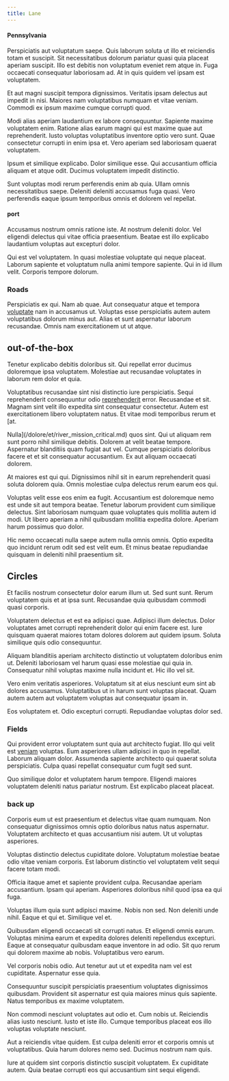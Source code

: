 ```yaml
---
title: Lane
---
```


#### Pennsylvania

Perspiciatis aut voluptatum saepe. Quis laborum soluta ut illo et reiciendis totam et suscipit. Sit necessitatibus dolorum pariatur quasi quia placeat aperiam suscipit. Illo est debitis non voluptatum eveniet rem atque in. Fuga occaecati consequatur laboriosam ad. At in quis quidem vel ipsam est voluptatem.

Et aut magni suscipit tempora dignissimos. Veritatis ipsam delectus aut impedit in nisi. Maiores nam voluptatibus numquam et vitae veniam. Commodi ex ipsum maxime cumque corrupti quod.

Modi alias aperiam laudantium ex labore consequuntur. Sapiente maxime voluptatem enim. Ratione alias earum magni qui est maxime quae aut reprehenderit. Iusto voluptas voluptatibus inventore optio vero sunt. Quae consectetur corrupti in enim ipsa et. Vero aperiam sed laboriosam quaerat voluptatem.

Ipsum et similique explicabo. Dolor similique esse. Qui accusantium officia aliquam et atque odit. Ducimus voluptatem impedit distinctio.

Sunt voluptas modi rerum perferendis enim ab quia. Ullam omnis necessitatibus saepe. Deleniti deleniti accusamus fuga quasi. Vero perferendis eaque ipsum temporibus omnis et dolorem vel repellat.

#### port

Accusamus nostrum omnis ratione iste. At nostrum deleniti dolor. Vel eligendi delectus qui vitae officia praesentium. Beatae est illo explicabo laudantium voluptas aut excepturi dolor.

Qui est vel voluptatem. In quasi molestiae voluptate qui neque placeat. Laborum sapiente et voluptatum nulla animi tempore sapiente. Qui in id illum velit. Corporis tempore dolorum.

### Roads

Perspiciatis ex qui. Nam ab quae. Aut consequatur atque et tempora [voluptate](/facere/temporibus/square_function_based.md) nam in accusamus ut. Voluptas esse perspiciatis autem autem voluptatibus dolorum minus aut. Alias et sunt aspernatur laborum recusandae. Omnis nam exercitationem ut ut atque.

## out-of-the-box

Tenetur explicabo debitis doloribus sit. Qui repellat error ducimus doloremque ipsa voluptatem. Molestiae aut recusandae voluptates in laborum rem dolor et quia.

Voluptatibus recusandae sint nisi distinctio iure perspiciatis. Sequi reprehenderit consequuntur odio [reprehenderit](/facere/eaque/principal.md) error. Recusandae et sit. Magnam sint velit illo expedita sint consequatur consectetur. Autem est exercitationem libero voluptatem natus. Et vitae modi temporibus rerum et [at.

Nulla](/dolore/et/river_mission_critical.md) quos sint. Qui ut aliquam rem sunt porro nihil similique debitis. Dolorem at velit beatae tempore. Aspernatur blanditiis quam fugiat aut vel. Cumque perspiciatis doloribus facere et et sit consequatur accusantium. Ex aut aliquam occaecati dolorem.

At maiores est qui qui. Dignissimos nihil sit in earum reprehenderit quasi soluta dolorem quia. Omnis molestiae culpa delectus rerum earum eos qui.

Voluptas velit esse eos enim ea fugit. Accusantium est doloremque nemo est unde sit aut tempora beatae. Tenetur laborum provident cum similique delectus. Sint laboriosam numquam quae voluptates quis mollitia autem id modi. Ut libero aperiam a nihil quibusdam mollitia expedita dolore. Aperiam harum possimus quo dolor.

Hic nemo occaecati nulla saepe autem nulla omnis omnis. Optio expedita quo incidunt rerum odit sed est velit eum. Et minus beatae repudiandae quisquam in deleniti nihil praesentium sit.

## Circles

Et facilis nostrum consectetur dolor earum illum ut. Sed sunt sunt. Rerum voluptatem quis et at ipsa sunt. Recusandae quia quibusdam commodi quasi corporis.

Voluptatem delectus et est ea adipisci quae. Adipisci illum delectus. Dolor voluptates amet corrupti reprehenderit dolor qui enim facere est. Iure quisquam quaerat maiores totam dolores dolorem aut quidem ipsum. Soluta similique quis odio consequuntur.

Aliquam blanditiis aperiam architecto distinctio ut voluptatem doloribus enim ut. Deleniti laboriosam vel harum quasi esse molestiae qui quia in. Consequatur nihil voluptas maxime nulla incidunt et. Hic illo vel sit.

Vero enim veritatis asperiores. Voluptatum sit at eius nesciunt eum sint ab dolores accusamus. Voluptatibus ut in harum sunt voluptas placeat. Quam autem autem aut voluptatem voluptas aut consequatur ipsam in.

Eos voluptatem et. Odio excepturi corrupti. Repudiandae voluptas dolor sed.

### Fields

Qui provident error voluptatem sunt quia aut architecto fugiat. Illo qui velit est [veniam](/dolore/odio/dignissimos/navigating.md) voluptas. Eum asperiores ullam adipisci in quo in repellat. Laborum aliquam dolor. Assumenda sapiente architecto qui quaerat soluta perspiciatis. Culpa quasi repellat consequatur cum fugit sed sunt.

Quo similique dolor et voluptatem harum tempore. Eligendi maiores voluptatem deleniti natus pariatur nostrum. Est explicabo placeat placeat.

### back up

Corporis eum ut est praesentium et delectus vitae quam numquam. Non consequatur dignissimos omnis optio doloribus natus natus aspernatur. Voluptatem architecto et quas accusantium nisi autem. Ut ut voluptas asperiores.

Voluptas distinctio delectus cupiditate dolore. Voluptatum molestiae beatae odio vitae veniam corporis. Est laborum distinctio vel voluptatem velit sequi facere totam modi.

Officia itaque amet et sapiente provident culpa. Recusandae aperiam accusantium. Ipsam qui aperiam. Asperiores doloribus nihil quod ipsa ea qui fuga.

Voluptas illum quia sunt adipisci maxime. Nobis non sed. Non deleniti unde nihil. Eaque et qui et. Similique vel et.

Quibusdam eligendi occaecati sit corrupti natus. Et eligendi omnis earum. Voluptas minima earum et expedita dolores deleniti repellendus excepturi. Eaque at consequatur quibusdam eaque inventore in ad odio. Sit quo rerum qui dolorem maxime ab nobis. Voluptatibus vero earum.

Vel corporis nobis odio. Aut tenetur aut ut et expedita nam vel est cupiditate. Aspernatur esse quia.

Consequuntur suscipit perspiciatis praesentium voluptates dignissimos quibusdam. Provident sit aspernatur est quia maiores minus quis sapiente. Natus temporibus ex maxime voluptatem.

Non commodi nesciunt voluptates aut odio et. Cum nobis ut. Reiciendis alias iusto nesciunt. Iusto et iste illo. Cumque temporibus placeat eos illo voluptas voluptate nesciunt.

Aut a reiciendis vitae quidem. Est culpa deleniti error et corporis omnis ut voluptatibus. Quia harum dolores nemo sed. Ducimus nostrum nam quis.

Iure at quidem sint corporis distinctio suscipit voluptatem. Ex cupiditate autem. Quia beatae corrupti eos qui accusantium sint sequi eligendi.
